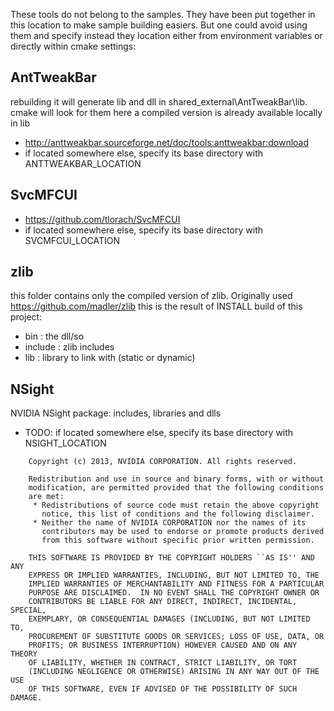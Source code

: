 These tools do not belong to the samples.
They have been put together in this location to make sample building easiers. But one could avoid using them and specify instead
they location either from environment variables or directly within cmake settings:

## AntTweakBar
rebuilding it will generate lib and dll in shared_external\AntTweakBar\lib. cmake will look for them here
a compiled version is already available locally in lib
- http://anttweakbar.sourceforge.net/doc/tools:anttweakbar:download
- if located somewhere else, specify its base directory with ANTTWEAKBAR_LOCATION

## SvcMFCUI
- https://github.com/tlorach/SvcMFCUI
- if located somewhere else, specify its base directory with SVCMFCUI_LOCATION

## zlib
this folder contains only the compiled version of zlib. Originally used https://github.com/madler/zlib
this is the result of INSTALL build of this project:
  - bin : the dll/so
  - include : zlib includes
  - lib : library to link with (static or dynamic)

## NSight
NVIDIA NSight package: includes, libraries and dlls
- TODO: if located somewhere else, specify its base directory with NSIGHT_LOCATION

````
    Copyright (c) 2013, NVIDIA CORPORATION. All rights reserved.

    Redistribution and use in source and binary forms, with or without
    modification, are permitted provided that the following conditions
    are met:
     * Redistributions of source code must retain the above copyright
       notice, this list of conditions and the following disclaimer.
     * Neither the name of NVIDIA CORPORATION nor the names of its
       contributors may be used to endorse or promote products derived
       from this software without specific prior written permission.

    THIS SOFTWARE IS PROVIDED BY THE COPYRIGHT HOLDERS ``AS IS'' AND ANY
    EXPRESS OR IMPLIED WARRANTIES, INCLUDING, BUT NOT LIMITED TO, THE
    IMPLIED WARRANTIES OF MERCHANTABILITY AND FITNESS FOR A PARTICULAR
    PURPOSE ARE DISCLAIMED.  IN NO EVENT SHALL THE COPYRIGHT OWNER OR
    CONTRIBUTORS BE LIABLE FOR ANY DIRECT, INDIRECT, INCIDENTAL, SPECIAL,
    EXEMPLARY, OR CONSEQUENTIAL DAMAGES (INCLUDING, BUT NOT LIMITED TO,
    PROCUREMENT OF SUBSTITUTE GOODS OR SERVICES; LOSS OF USE, DATA, OR
    PROFITS; OR BUSINESS INTERRUPTION) HOWEVER CAUSED AND ON ANY THEORY
    OF LIABILITY, WHETHER IN CONTRACT, STRICT LIABILITY, OR TORT
    (INCLUDING NEGLIGENCE OR OTHERWISE) ARISING IN ANY WAY OUT OF THE USE
    OF THIS SOFTWARE, EVEN IF ADVISED OF THE POSSIBILITY OF SUCH DAMAGE.

````
